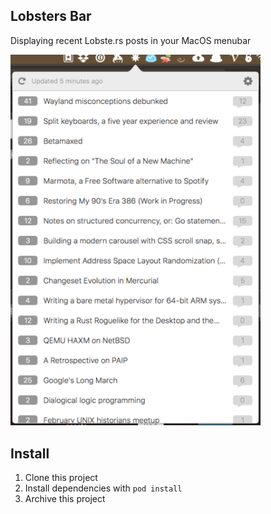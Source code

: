 ## Lobsters Bar

Displaying recent Lobste.rs posts in your MacOS menubar

<img src="pictures/img_001.png" width="400">

## Install

1. Clone this project
2. Install dependencies with `pod install`
3. Archive this project


